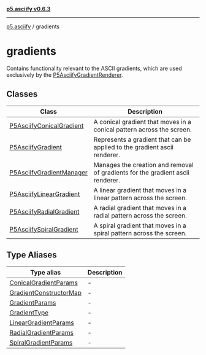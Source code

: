 [**p5.asciify v0.6.3**](../../README.md)

***

[p5.asciify](../../globals.md) / gradients

# gradients

Contains functionality relevant to the ASCII gradients, which are used exclusively by the [P5AsciifyGradientRenderer](../renderers/classes/P5AsciifyGradientRenderer.md).

## Classes

| Class | Description |
| ------ | ------ |
| [P5AsciifyConicalGradient](classes/P5AsciifyConicalGradient.md) | A conical gradient that moves in a conical pattern across the screen. |
| [P5AsciifyGradient](classes/P5AsciifyGradient.md) | Represents a gradient that can be applied to the gradient ascii renderer. |
| [P5AsciifyGradientManager](classes/P5AsciifyGradientManager.md) | Manages the creation and removal of gradients for the gradient ascii renderer. |
| [P5AsciifyLinearGradient](classes/P5AsciifyLinearGradient.md) | A linear gradient that moves in a linear pattern across the screen. |
| [P5AsciifyRadialGradient](classes/P5AsciifyRadialGradient.md) | A radial gradient that moves in a radial pattern across the screen. |
| [P5AsciifySpiralGradient](classes/P5AsciifySpiralGradient.md) | A spiral gradient that moves in a spiral pattern across the screen. |

## Type Aliases

| Type alias | Description |
| ------ | ------ |
| [ConicalGradientParams](type-aliases/ConicalGradientParams.md) | - |
| [GradientConstructorMap](type-aliases/GradientConstructorMap.md) | - |
| [GradientParams](type-aliases/GradientParams.md) | - |
| [GradientType](type-aliases/GradientType.md) | - |
| [LinearGradientParams](type-aliases/LinearGradientParams.md) | - |
| [RadialGradientParams](type-aliases/RadialGradientParams.md) | - |
| [SpiralGradientParams](type-aliases/SpiralGradientParams.md) | - |
